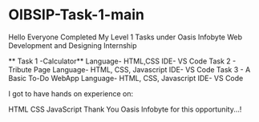 # OIBSIP-Task-1-main
 Hello Everyone Completed My Level 1 Tasks under Oasis Infobyte Web Development and Designing Internship

** Task 1 -Calculator** Language- HTML,CSS IDE- VS Code Task 2 - Tribute Page Language- HTML, CSS, Javascript IDE- VS Code Task 3 - A Basic To-Do WebApp Language- HTML, CSS, Javascript IDE- VS Code

I got to have hands on experience on:

HTML CSS JavaScript Thank You Oasis Infobyte for this opportunity...!
